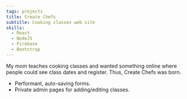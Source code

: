 ```yaml
---
tags: projects
title: Create Chefs
subtitle: Cooking classes web site
skills:
  - React
  - NodeJS
  - Firebase
  - Bootstrap
---
```


My mom teaches cooking classes and wanted something online where people could see class dates and register. Thus, Create Chefs was born.

- Performant, auto-saving forms.
- Private admin pages for adding/editing classes.
